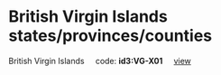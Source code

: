 # British Virgin Islands states/provinces/counties
British Virgin Islands&nbsp;&nbsp;&nbsp;&nbsp;&nbsp;code: **id3:VG-X01**&nbsp;&nbsp;&nbsp;&nbsp;&nbsp;[view](../export/geojson/medium/id3/vg/x01.geojson)&nbsp;&nbsp;&nbsp;&nbsp;&nbsp;

